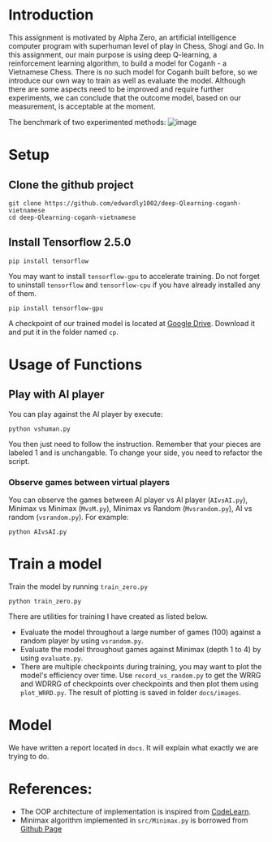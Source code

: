 # Introduction
This assignment is motivated by Alpha Zero, an artificial intelligence computer program with superhuman level of play in Chess, Shogi and Go. In this assignment, our main purpose is using deep Q-learning, a reinforcement learning algorithm, to build a model for Coganh - a Vietnamese Chess. There is no such model for Coganh built before, so we introduce our own way to train as well as evaluate the model. Although there are some aspects need to be improved and require further experiments, we can conclude that the outcome model, based on our measurement, is acceptable at the moment.

The benchmark of two experimented methods:
![image](https://github.com/user-attachments/assets/50993449-1603-4b1d-9461-aa3e2b77c3b0)

# Setup
## Clone the github project
```
git clone https://github.com/edwardly1002/deep-Qlearning-coganh-vietnamese
cd deep-Qlearning-coganh-vietnamese
```
## Install Tensorflow 2.5.0
```
pip install tensorflow
```
You may want to install `tensorflow-gpu` to accelerate training. Do not forget to uninstall `tensorflow` and `tensorflow-cpu` if you have already installed any of them. 
```
pip install tensorflow-gpu
```
A checkpoint of our trained model is located at [Google Drive](https://drive.google.com/file/d/1Pjd-TRsRWeNlf3BPV9S8B9PQMBEe13oL/view?usp=sharing). Download it and put it in the folder named `cp`.

# Usage of Functions
## Play with AI player
You can play against the AI player by execute:
```
python vshuman.py
```
You then just need to follow the instruction. Remember that your pieces are labeled 1 and is unchangable. To change your side, you need to refactor the script.
### Observe games between virtual players
You can observe the games between AI player vs AI player (`AIvsAI.py`), Minimax vs Minimax (`MvsM.py`), Minimax vs Random (`Mvsrandom.py`), AI vs random (`vsrandom.py`). For example:
```
python AIvsAI.py
```
# Train a model
Train the model by running `train_zero.py`
```
python train_zero.py
```
There are utilities for training I have created as listed below.
- Evaluate the model throughout a large number of games (100) against a random player by using `vsrandom.py`.
- Evaluate the model throughout games against Minimax (depth 1 to 4) by using `evaluate.py`.
- There are multiple checkpoints during training, you may want to plot the model's efficiency over time. Use `record_vs_random.py` to get the WRRG and WDRRG of checkpoints over checkpoints and then plot them using `plot_WRRD.py`. The result of plotting is saved in folder `docs/images`.

# Model 
We have written a report located in `docs`. It will explain what exactly we are trying to do.

# References: 
- The OOP architecture of implementation is inspired from [CodeLearn](https://codelearn.io/sharing/day-ai-danh-tictactoe-voi-deep-learning).
- Minimax algorithm implemented in `src/Minimax.py` is borrowed from [Github Page](https://github.com/voxuannguyen2001/BTL2_AI)

